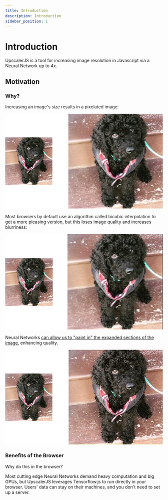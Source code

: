 ```yaml
---
title: Introduction
description: Introduction
sidebar_position: 1
---
```


# Introduction

UpscalerJS is a tool for increasing image resolution in Javascript via a Neural Network up to 4x.

## Motivation

### Why?

Increasing an image's size results in a pixelated image:

![Pixelated 2x](./assets/image-2x.png)

Most browsers by default use an algorithm called bicubic interpolation to get a more pleasing version, but this loses image quality and increases blurriness:

![Bicubic 2x](./assets/image-bicubic-2x.png)

Neural Networks [can allow us to "paint in" the expanded sections of the image](https://paperswithcode.com/task/image-super-resolution), enhancing quality.

![Upscaled 2x](./assets/image-upscaled-2x.png)

### Benefits of the Browser

Why do this in the browser?

Most cutting edge Neural Networks demand heavy computation and big GPUs, but UpscalerJS leverages Tensorflow.js to run directly in your browser. Users' data can stay on their machines, and you don't need to set up a server.
